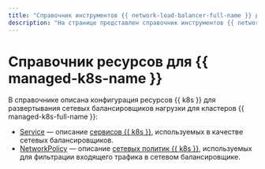 ```yaml
---
title: "Справочник инструментов {{ network-load-balancer-full-name }} для {{ managed-k8s-full-name }}"
description: "На странице представлен справочник инструментов {{ network-load-balancer-name }} для {{ managed-k8s-name }}."
---
```


# Справочник ресурсов для {{ managed-k8s-name }}

В справочнике описана конфигурация ресурсов {{ k8s }} для развертывания сетевых балансировщиков нагрузки для кластеров {{ managed-k8s-full-name }}:

* [Service](service.md) — описание [сервисов {{ k8s }}](../../managed-kubernetes/concepts/index.md#service), используемых в качестве сетевых балансировщиков.
* [NetworkPolicy](networkpolicy.md) — описание [сетевых политик {{ k8s }}](../../managed-kubernetes/concepts/network-policy.md), используемых для фильтрации входящего трафика в сетевом балансировщике.
